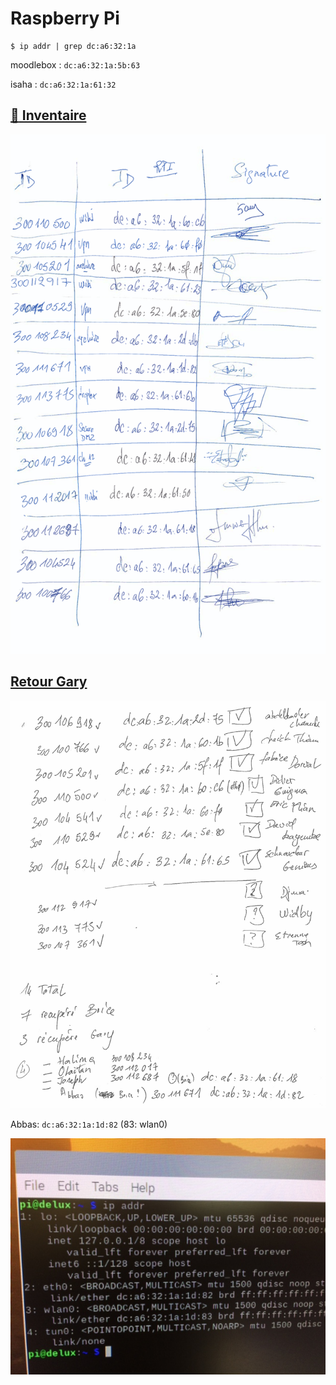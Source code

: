 # Raspberry Pi

```
$ ip addr | grep dc:a6:32:1a
```

moodlebox : `dc:a6:32:1a:5b:63`

isaha     : `dc:a6:32:1a:61:32`


## [:strawberry: Inventaire](images/19121615_50_24.pdf)
<img src="images/19121615_50_24.png" width="" heigth=""></img>

## [Retour Gary](images/IMG_20200515_145043.jpg)

<img src="images/20061017_13_59.png" width="" heigth=""></img>

Abbas: `dc:a6:32:1a:1d:82` (83: wlan0)

<img src="images/IMG_1910.JPG" width="" heigth=""></img>




